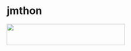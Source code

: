 # jmthon

<p align="left"><a href="https://heroku.com/deploy?template=https://github.com/Mohamedreda34/roz"> <img src="https://img.shields.io/badge/Deploy%20To%20Heroku-purple?style=for-the-badge&logo=heroku" width="320" height="58.45"/></a></p>
